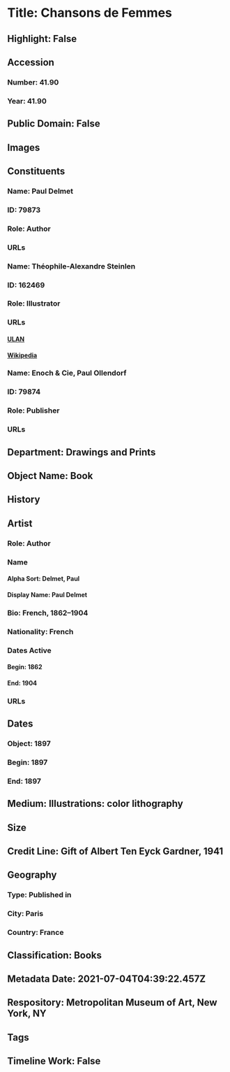 # Title: Chansons de Femmes
## Highlight: False
## Accession
### Number: 41.90
### Year: 41.90
## Public Domain: False
## Images
## Constituents
### Name: Paul Delmet
### ID: 79873
### Role: Author
### URLs
### Name: Théophile-Alexandre Steinlen
### ID: 162469
### Role: Illustrator
### URLs
#### [ULAN](http://vocab.getty.edu/page/ulan/500017451)
#### [Wikipedia](https://www.wikidata.org/wiki/Q706041)
### Name: Enoch &amp; Cie, Paul Ollendorf
### ID: 79874
### Role: Publisher
### URLs
## Department: Drawings and Prints
## Object Name: Book
## History
## Artist
### Role: Author
### Name
#### Alpha Sort: Delmet, Paul
#### Display Name: Paul Delmet
### Bio: French, 1862–1904
### Nationality: French
### Dates Active
#### Begin: 1862
#### End: 1904
### URLs
## Dates
### Object: 1897
### Begin: 1897
### End: 1897
## Medium: Illustrations: color lithography
## Size
## Credit Line: Gift of Albert Ten Eyck Gardner, 1941
## Geography
### Type: Published in
### City: Paris
### Country: France
## Classification: Books
## Metadata Date: 2021-07-04T04:39:22.457Z
## Respository: Metropolitan Museum of Art, New York, NY
## Tags
## Timeline Work: False